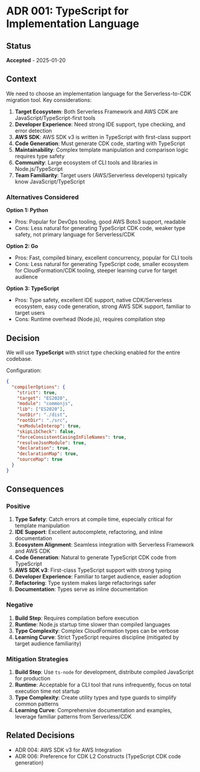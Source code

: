 # ADR 001: TypeScript for Implementation Language

## Status
**Accepted** - 2025-01-20

## Context

We need to choose an implementation language for the Serverless-to-CDK migration tool. Key considerations:

1. **Target Ecosystem**: Both Serverless Framework and AWS CDK are JavaScript/TypeScript-first tools
2. **Developer Experience**: Need strong IDE support, type checking, and error detection
3. **AWS SDK**: AWS SDK v3 is written in TypeScript with first-class support
4. **Code Generation**: Must generate CDK code, starting with TypeScript
5. **Maintainability**: Complex template manipulation and comparison logic requires type safety
6. **Community**: Large ecosystem of CLI tools and libraries in Node.js/TypeScript
7. **Team Familiarity**: Target users (AWS/Serverless developers) typically know JavaScript/TypeScript

### Alternatives Considered

**Option 1: Python**
- Pros: Popular for DevOps tooling, good AWS Boto3 support, readable
- Cons: Less natural for generating TypeScript CDK code, weaker type safety, not primary language for Serverless/CDK

**Option 2: Go**
- Pros: Fast, compiled binary, excellent concurrency, popular for CLI tools
- Cons: Less natural for generating TypeScript code, smaller ecosystem for CloudFormation/CDK tooling, steeper learning curve for target audience

**Option 3: TypeScript**
- Pros: Type safety, excellent IDE support, native CDK/Serverless ecosystem, easy code generation, strong AWS SDK support, familiar to target users
- Cons: Runtime overhead (Node.js), requires compilation step

## Decision

We will use **TypeScript** with strict type checking enabled for the entire codebase.

Configuration:
```json
{
  "compilerOptions": {
    "strict": true,
    "target": "ES2020",
    "module": "commonjs",
    "lib": ["ES2020"],
    "outDir": "./dist",
    "rootDir": "./src",
    "esModuleInterop": true,
    "skipLibCheck": false,
    "forceConsistentCasingInFileNames": true,
    "resolveJsonModule": true,
    "declaration": true,
    "declarationMap": true,
    "sourceMap": true
  }
}
```

## Consequences

### Positive

1. **Type Safety**: Catch errors at compile time, especially critical for template manipulation
2. **IDE Support**: Excellent autocomplete, refactoring, and inline documentation
3. **Ecosystem Alignment**: Seamless integration with Serverless Framework and AWS CDK
4. **Code Generation**: Natural to generate TypeScript CDK code from TypeScript
5. **AWS SDK v3**: First-class TypeScript support with strong typing
6. **Developer Experience**: Familiar to target audience, easier adoption
7. **Refactoring**: Type system makes large refactorings safer
8. **Documentation**: Types serve as inline documentation

### Negative

1. **Build Step**: Requires compilation before execution
2. **Runtime**: Node.js startup time slower than compiled languages
3. **Type Complexity**: Complex CloudFormation types can be verbose
4. **Learning Curve**: Strict TypeScript requires discipline (mitigated by target audience familiarity)

### Mitigation Strategies

1. **Build Step**: Use `ts-node` for development, distribute compiled JavaScript for production
2. **Runtime**: Acceptable for a CLI tool that runs infrequently, focus on total execution time not startup
3. **Type Complexity**: Create utility types and type guards to simplify common patterns
4. **Learning Curve**: Comprehensive documentation and examples, leverage familiar patterns from Serverless/CDK

## Related Decisions

- ADR 004: AWS SDK v3 for AWS Integration
- ADR 006: Preference for CDK L2 Constructs (TypeScript CDK code generation)

